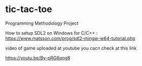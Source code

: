 # tic-tac-toe
Programming Methodology Project

How to setup SDL2 on Windows for C/C++ :
https://www.matsson.com/prog/sdl2-mingw-w64-tutorial.php 

video of game uploaded at youtube you cacn check at this link

https://youtu.be/By-pRG8qng8


